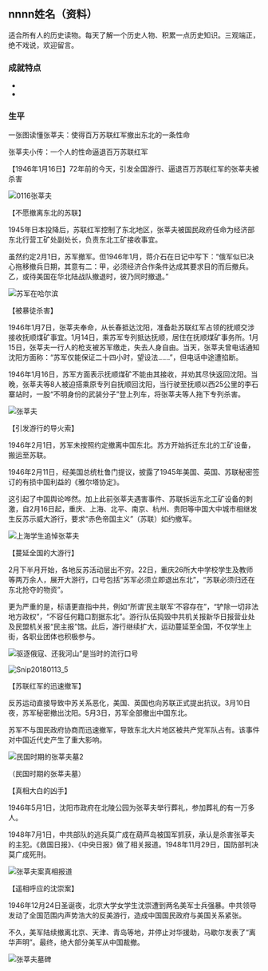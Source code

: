 ## nnnn姓名（资料）

适合所有人的历史读物。每天了解一个历史人物、积累一点历史知识。三观端正，绝不戏说，欢迎留言。  

### 成就特点

- ​
- ​


### 生平

一张图读懂张莘夫：使得百万苏联红军撤出东北的一条性命

张莘夫小传：一个人的性命逼退百万苏联红军

【1946年1月16日】72年前的今天，引发全国游行、逼退百万苏联红军的张莘夫被杀害

![0116张莘夫](0116张莘夫.jpg)



【不愿撤离东北的苏联】

1945年日本投降后，苏联红军控制了东北地区，张莘夫被国民政府任命为经济部东北行营工矿处副处长，负责东北工矿接收事宜。

虽然约定2月1日，苏军撤军。但1946年1月，蒋介石在日记中写下：“俄军似已决心拖移撤兵日期，其意有二：甲，必须经济合作条件达成其要求目的而后撤兵。乙，或待美国在华北陆战队撤退时，彼乃同时撤退。”

![苏军在哈尔滨](苏军在哈尔滨.jpeg)

【被暴徒杀害】

1946年1月7日，张莘夫奉命，从长春抵达沈阳，准备赴苏联红军占领的抚顺交涉接收抚顺煤矿事宜。1月14日，乘苏军专列抵达抚顺，居住在抚顺煤矿事务所。1月15日，张莘夫一行人的枪支被苏军缴走，失去人身自由。当天，张莘夫曾电话通知沈阳方面称：“苏军仅能保证二十四小时，望设法……”，但电话中途遭掐断。

1946年1月16日，苏军方面表示抚顺煤矿不能由其接收，并劝其尽快返回沈阳。当晚，张莘夫等8人被迫搭乘原专列自抚顺回沈阳，当行驶至抚顺以西25公里的李石寨站时，一股“不明身份的武装分子”登上列车，将张莘夫等人拖下专列杀害。

![张莘夫](张莘夫.jpg)

【引发游行的导火索】

1946年2月1日，苏军未按照约定撤离中国东北。苏方开始拆迁东北的工矿设备，搬运至苏联。

1946年2月11日，经美国总统杜鲁门提议，披露了1945年美国、英国、苏联秘密签订的有损中国利益的《雅尔塔协定》。

这引起了中国舆论哗然。加上此前张莘夫遇害事件、苏联拆运东北工矿设备的刺激，自2月16日起，重庆、上海、北平、南京、杭州、贵阳等中国大中城市相继发生反苏示威大游行，要求“赤色帝国主义”（苏联）如约撤军。

![上海学生追悼张莘夫](上海学生追悼张莘夫.jpeg)

【蔓延全国的大游行】

2月下半月开始，各地反苏活动层出不穷。22日，重庆26所大中学校学生及教师等两万余人，展开大游行，口号包括“苏军必须立即退出东北”，“苏联必须归还在东北抢夺的物资”。

更为严重的是，标语更直指中共，例如“所谓‘民主联军’不容存在”，“铲除一切非法地方政权”，“不容任何籍口割据东北”。游行队伍捣毁中共机关报新华日报营业处及民盟机关报“民主报”馆。此后，游行继续扩大，运动蔓延至全国，不仅学生上街，各职业团体也积极参与。

![驱逐俄寇、还我河山”是当时的流行口号](驱逐俄寇、还我河山”是当时的流行口号.jpeg)

![Snip20180113_5](Snip20180113_5.png)

【苏联红军的迅速撤军】

反苏运动直接导致中苏关系恶化，美国、英国也向苏联正式提出抗议。3月10日夜，苏军秘密撤出沈阳。5月3日，苏军全部撤出中国东北。

苏军不与国民政府协商而迅速撤军，导致东北大片地区被共产党军队占有。该事件对中国近代史产生了重大影响。

![民国时期的张莘夫墓2](民国时期的张莘夫墓2.jpg)

（民国时期的张莘夫墓）

【真相大白的凶手】

1946年5月1日，沈阳市政府在北陵公园为张莘夫举行葬礼，参加葬礼的有一万多人。

1948年7月1日，中共部队的逃兵莫广成在葫芦岛被国军抓获，承认是杀害张莘夫的主犯。《救国日报》、《中央日报》做了相关报道。1948年11月29日，国防部判决莫广成死刑。

![张莘夫案真相报道](张莘夫案真相报道.jpeg)

【遥相呼应的沈崇案】

1946年12月24日圣诞夜，北京大学女学生沈崇遭到两名美军士兵强暴。中共领导发动了全国范围内声势浩大的反美游行，造成中国国民政府与美国关系紧张。

不久，美军陆续撤离北京、天津、青岛等地，并停止对华援助，马歇尔发表了“离华声明”。最终，绝大部分美军从中国裁撤。

![张莘夫墓碑](张莘夫墓碑.jpeg)





